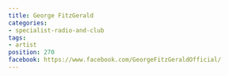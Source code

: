 ```yaml
---
title: George FitzGerald
categories:
- specialist-radio-and-club
tags:
- artist
position: 270
facebook: https://www.facebook.com/GeorgeFitzGeraldOfficial/
---
```


